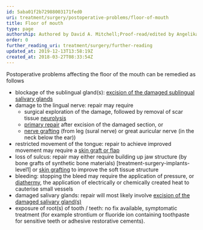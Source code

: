 ```yaml
---
id: 5aba01f2b72988003171fed0
uri: treatment/surgery/postoperative-problems/floor-of-mouth
title: Floor of mouth
type: page
authorship: Authored by David A. Mitchell;Proof-read/edited by Angelika Sebald
order: 0
further_reading_uri: treatment/surgery/further-reading
updated_at: 2019-12-13T13:58:19Z
created_at: 2018-03-27T08:33:54Z
---
```


<p>Postoperative problems affecting the floor of the mouth can be
    remedied as follows</p>
<ul>
    <li>blockage of the sublingual gland(s): <a href="/treatment/surgery/salivary-gland-problems/getting-started">excision of the damaged sublingual salivary glands</a></li>
    <li>damage to the lingual nerve: repair may require
        <ul>
            <li>surgical exploration of the damage, followed by removal
                of scar tissue <a href="/treatment/surgery/neuropathies">neurolysis</a> </li>
            <li><a href="/treatment/surgery/neuropathies">primary repair</a>                after excision of the damaged section, or</li>
            <li><a href="/treatment/surgery/neuropathies/more-info">nerve grafting</a>                (from leg (sural nerve) or great auricular nerve
                (in the neck below the ear))</li>
        </ul>
    </li>
    <li>restricted movement of the tongue: repair to achieve improved
        movement may require a <a href="/treatment/surgery/reconstruction">skin graft or flap</a></li>
    <li>loss of sulcus: repair may either require building up jaw
        structure (by bone grafts of synthetic bone materials)
        [treatment-surgery-implants-level1] or <a href="/treatment/surgery/reconstruction/getting-started">skin grafting</a>        to improve the soft tissue structure</li>
    <li>bleeding: stopping the bleed may require the application
        of pressure, or <a href="/treatment/other/extreme-temperatures">diathermy</a>,
        the application of electrically or chemically created
        heat to cauterise small vessels</li>
    <li>damaged salivary glands: repair will most likely involve
        <a href="/treatment/surgery/salivary-gland-problems/getting-started">excision of the damaged salivary gland(s)</a></li>
    <li>exposure of root(s) of tooth / teeth: no fix available, symptomatic
        treatment (for example strontium or fluoride ion containing
        toothpaste for sensitive teeth or adhesive restorative
        cements).</li>
</ul>
